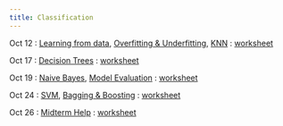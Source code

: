 ```yaml
---
title: Classification
---
```


Oct 12 
: [Learning from data](#), [Overfitting & Underfitting](#), [KNN](#) 
  : [worksheet](#)

Oct 17 
: [Decision Trees](#) 
  : [worksheet](#)

Oct 19 
: [Naive Bayes](#), [Model Evaluation](#) 
  : [worksheet](#)

Oct 24 
: [SVM](#), [Bagging & Boosting](#) 
  : [worksheet](#)

Oct 26 
: [Midterm Help](#) 
  : [worksheet](#)
